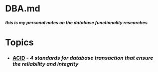 # DBA.md 
##### this is my personal notes on the database functionality researches
# Topics
- ### [ACID](#) - *4 standards for database transaction that ensure the reliability and integrity*
